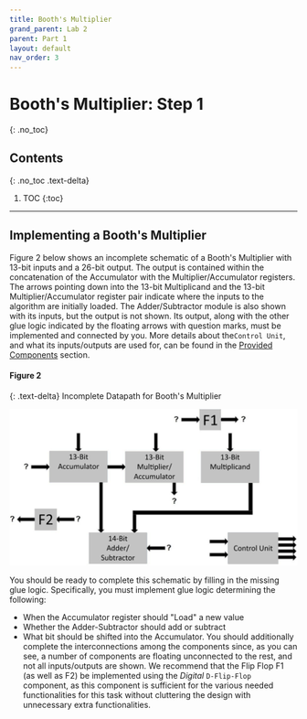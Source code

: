 ```yaml
---
title: Booth's Multiplier
grand_parent: Lab 2
parent: Part 1
layout: default
nav_order: 3
---
```


# Booth's Multiplier: Step 1
{: .no_toc}

## Contents
{: .no_toc .text-delta}

1. TOC
{:toc}

---

## Implementing a Booth's Multiplier

Figure 2 below shows an incomplete schematic of a Booth's Multiplier with 13-bit inputs and a 26-bit output.
The output is contained within the concatenation of the Accumulator with the Multiplier/Accumulator registers.
The arrows pointing down into the 13-bit Multiplicand and the 13-bit Multiplier/Accumulator register pair indicate where the inputs to the algorithm are initially loaded.
The Adder/Subtractor module is also shown with its inputs, but the output is not shown.
Its output, along with the other glue logic indicated by the floating arrows with question marks, must be implemented and connected by you.
More details about the`Control Unit`, and what its inputs/outputs are used for, can be found in the [Provided Components](https://cse140l.github.io/fa24-labs/docs/lab2/part1/provided_components) section.


#### Figure 2

{: .text-delta}
Incomplete Datapath for Booth's Multiplier

![](../../../assets/lab2/figure2.png)

You should be ready to complete this schematic by filling in the missing glue logic.
Specifically, you must implement glue logic determining the following:
- When the Accumulator register should "Load" a new value
- Whether the Adder-Subtractor should add or subtract
- What bit should be shifted into the Accumulator.
You should additionally complete the interconnections among the components since, as you can see, a number of components are floating unconnected to the rest, and not all inputs/outputs are shown.
We recommend that the Flip Flop F1 (as well as F2) be implemented using the *Digital* `D-Flip-Flop` component, as this component is sufficient for the various needed functionalities for this task without cluttering the design with unnecessary extra functionalities.
